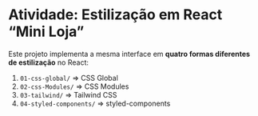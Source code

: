 # Atividade: Estilização em React “Mini Loja”

Este projeto implementa a mesma interface em **quatro formas diferentes de estilização** no React:

1. `01-css-global/` => CSS Global
2. `02-css-Modules/` => CSS Modules
3. `03-tailwind/` => Tailwind CSS
4. `04-styled-components/` => styled-components
